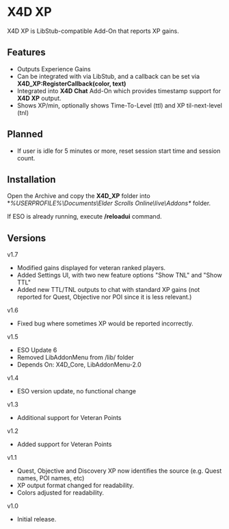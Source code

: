 # X4D **XP**

X4D XP is LibStub-compatible Add-On that reports XP gains.

## Features

- Outputs Experience Gains
- Can be integrated with via LibStub, and a callback can be set via **X4D_XP:RegisterCallback(color, text)**
- Integrated into **X4D Chat** Add-On which provides timestamp support for **X4D XP** output.
- Shows XP/min, optionally shows Time-To-Level (ttl) and XP til-next-level (tnl)

## Planned

- If user is idle for 5 minutes or more, reset session start time and session count.

## Installation

Open the Archive and copy the **X4D_XP** folder into **%USERPROFILE%\Documents\Elder Scrolls Online\live\Addons\** folder.

If ESO is already running, execute **/reloadui** command.

## Versions
v1.7

- Modified gains displayed for veteran ranked players.
- Added Settings UI, with two new feature options "Show TNL" and "Show TTL"
- Added new TTL/TNL outputs to chat with standard XP gains (not reported for Quest, Objective nor POI since it is less relevant.)

v1.6

- Fixed bug where sometimes XP would be reported incorrectly.

v1.5

- ESO Update 6
- Removed LibAddonMenu from /lib/ folder
- Depends On: X4D_Core, LibAddonMenu-2.0

v1.4

- ESO version update, no functional change

v1.3

- Additional support for Veteran Points

v1.2

- Added support for Veteran Points

v1.1

- Quest, Objective and Discovery XP now identifies the source (e.g. Quest names, POI names, etc)
- XP output format changed for readability.
- Colors adjusted for readability.

v1.0

- Initial release.

